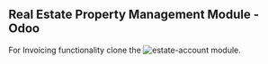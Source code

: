 ## Real Estate Property Management Module - Odoo

For Invoicing functionality clone the ![estate-account]('https://github.com/AbogeJr/estate-account') module.
